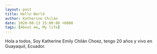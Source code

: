 ```yaml
---
layout: post
title: Hello World
author: Katherine Chilán
date: 2020-08-13 15:00:00 +0800
tags: [About me, My life]
---
```


Hola a todos, Soy Katherine Emily Chilán Choez, tengo 20 años y vivo en Guayaquil, Ecuador.
